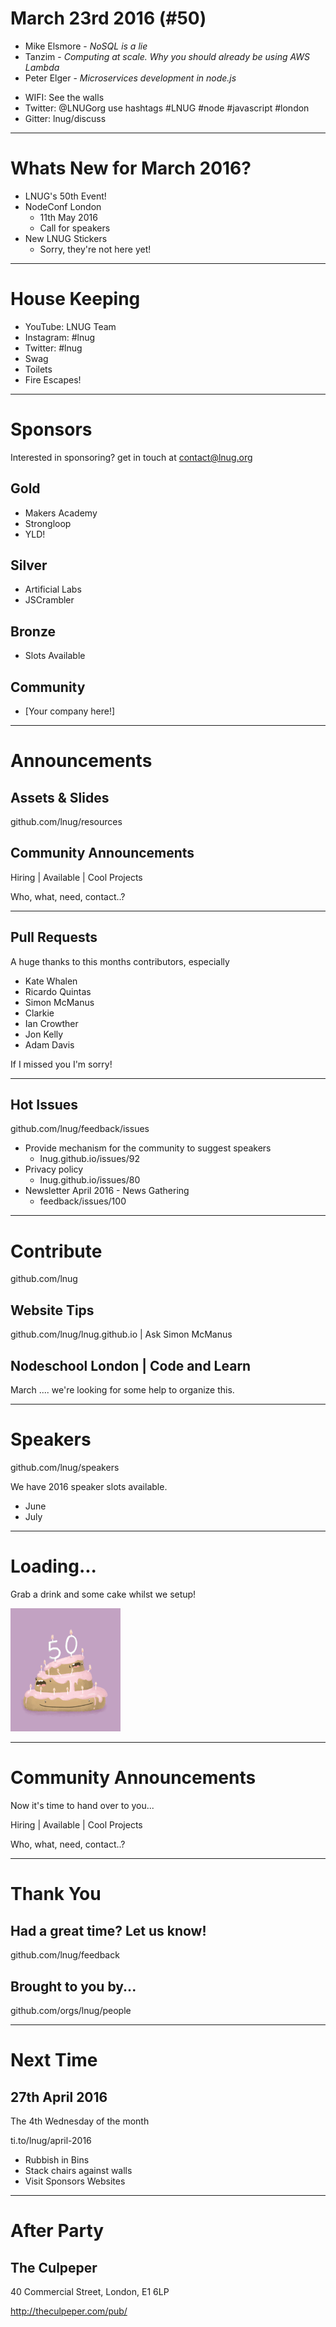 
<!--
master: landing-slide
-->
<object id="logo" type="image/svg+xml" data="images/lnug-logo.svg"></object>
# March 23rd 2016 (#50)

<ul class="speakers">
  <li class="speaker-card">Mike Elsmore - <em>NoSQL is a lie</em></li>
  <li class="speaker-card">Tanzim - <em>Computing at scale. Why you should already be using AWS Lambda</em></li>
  <li class="speaker-card">Peter Elger - <em>Microservices development in node.js</em></li>
</ul>

<ul class="information">
  <li class="information-item">WIFI: See the walls</li>
  <li class="information-item">Twitter: @LNUGorg use hashtags #LNUG #node #javascript #london</li>
  <li class="information-item">Gitter: lnug/discuss</li>
</ul>

---
<!--
master: bullet-slide
-->

# Whats New for March 2016?

- LNUG's 50th Event!
- NodeConf London
    - 11th May 2016
    - Call for speakers
- New LNUG Stickers
    + Sorry, they're not here yet!

---
<!--
master: bullet-slide
-->

# House Keeping

* YouTube: LNUG Team
* Instagram: #lnug
* Twitter: #lnug
* Swag
* Toilets
* Fire Escapes!

---
<!--
master: sponsor-slide
-->

# Sponsors
Interested in sponsoring? get in touch at contact@lnug.org

## Gold
* Makers Academy
* Strongloop
* YLD!

## Silver
* Artificial Labs
* JSCrambler

## Bronze
* Slots Available

## Community
* [Your company here!]

---
<!--
master: basic-slide
-->

# Announcements

## Assets & Slides
github.com/lnug/resources

## Community Announcements
Hiring | Available | Cool Projects

Who, what, need, contact..?

---
<!--
master: bullet-caption-slide
-->

## Pull Requests
A huge thanks to this months contributors, especially
* Kate Whalen
* Ricardo Quintas
* Simon McManus
* Clarkie
* Ian Crowther
* Jon Kelly
* Adam Davis

If I missed you I'm sorry!

---
<!--
master: bullet-caption-slide
-->

## Hot Issues
github.com/lnug/feedback/issues

* Provide mechanism for the community to suggest speakers
    * lnug.github.io/issues/92
* Privacy policy
    * lnug.github.io/issues/80
* Newsletter April 2016 - News Gathering
    * feedback/issues/100

---
<!--
master: basic-caption-slide
-->

# Contribute
github.com/lnug

## Website Tips
github.com/lnug/lnug.github.io | Ask Simon McManus

## Nodeschool London | Code and Learn
March .... we're looking for some help to organize this.

---
<!--
master: bullet-caption-slide
-->

# Speakers
github.com/lnug/speakers

We have 2016 speaker slots available.

* June
* July

---
<!--
master: basic-slide
-->

# Loading...
Grab a drink and some cake whilst we setup!

<img src="images/50.gif" width="35%"/>


---
<!--
master: basic-slide
-->

# Community Announcements
Now it's time to hand over to you...

Hiring | Available | Cool Projects

Who, what, need, contact..?

---
<!--
master: basic-slide
-->

# Thank You

## Had a great time? Let us know!
github.com/lnug/feedback

## Brought to you by...
github.com/orgs/lnug/people

---
<!--
master: bullet-caption-slide
-->

# Next Time
## 27th April 2016
The 4th Wednesday of the month

ti.to/lnug/april-2016

* Rubbish in Bins
* Stack chairs against walls
* Visit Sponsors Websites

---
<!--
master: basic-slide
-->

# After Party

## The Culpeper

40 Commercial Street,
London,
E1 6LP

http://theculpeper.com/pub/
